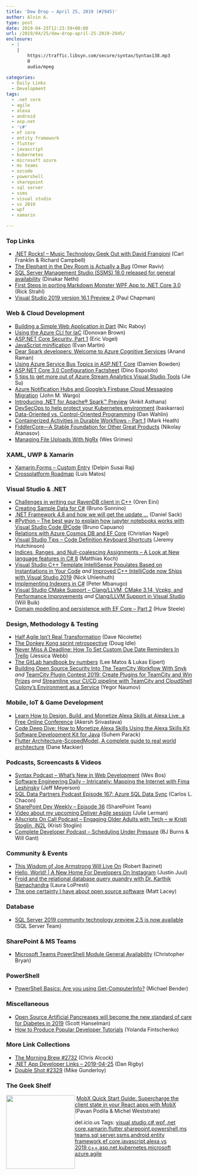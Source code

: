 ```yaml
---
title: 'Dew Drop – April 25, 2019 (#2945)'
author: Alvin A.
type: post
date: 2019-04-25T12:23:59+00:00
url: /2019/04/25/dew-drop-april-25-2019-2945/
enclosure:
  - |
    |
        https://traffic.libsyn.com/secure/syntax/Syntax138.mp3
        0
        audio/mpeg
        
categories:
  - Daily Links
  - Development
tags:
  - .net core
  - agile
  - alexa
  - android
  - asp.net
  - 'c#'
  - ef core
  - entity framework
  - flutter
  - javascript
  - kubernetes
  - microsoft azure
  - ms teams
  - ozcode
  - powershell
  - sharepoint
  - sql server
  - ssms
  - visual studio
  - vs 2019
  - wpf
  - xamarin

---
```

### <a name="top"></a>Top Links

  * <a href="http://www.dotnetrocks.com/default.aspx?ShowNum=1632" target="_blank" rel="noopener noreferrer">.NET Rocks! &#8211; Music Technology Geek Out with David Frangioni</a> (Carl Franklin & Richard Campbell)
  * <a href="https://oz-code.com/blog/the-elephant-in-the-dev-room-is-actually-a-bug/" target="_blank" rel="noopener noreferrer">The Elephant in the Dev Room is Actually a Bug</a> (Omer Raviv)
  * <a href="https://cloudblogs.microsoft.com/sqlserver/2019/04/24/sql-server-management-studio-ssms-18-0-released-for-general-availability/" target="_blank" rel="noopener noreferrer">SQL Server Management Studio (SSMS) 18.0 released for general availability</a> (Dinakar Nethi)
  * <a href="http://feedproxy.google.com/~r/RickStrahl/~3/J1s5z3ksIeM/First-Steps-in-porting-Markdown-Monster-to-NET-Core-30" target="_blank" rel="noopener noreferrer">First Steps in porting Markdown Monster WPF App to .NET Core 3.0</a> (Rick Strahl)
  * <a href="https://devblogs.microsoft.com/visualstudio/visual-studio-2019-version-16-1-preview-2/" target="_blank" rel="noopener noreferrer">Visual Studio 2019 version 16.1 Preview 2</a> (Paul Chapman)



### <a name="web"></a>Web & Cloud Development

  * <a href="https://www.thepolyglotdeveloper.com/2019/04/building-simple-web-application-dart/" target="_blank" rel="noopener noreferrer">Building a Simple Web Application in Dart</a> (Nic Raboy)
  * <a href="http://www.donovanbrown.com/post/Using-the-Azure-CLI-for-IaC" target="_blank" rel="noopener noreferrer">Using the Azure CLI for IaC</a> (Donovan Brown)
  * <a href="https://visualstudiomagazine.com/articles/2019/04/01/aspnet-core-security.aspx" target="_blank" rel="noopener noreferrer">ASP.NET Core Security, Part 1</a> (Eric Vogel)
  * <a href="http://neugierig.org/software/blog/2019/04/js-minifiers.html" target="_blank" rel="noopener noreferrer">JavaScript minification</a> (Evan Martin)
  * <a href="https://azure.microsoft.com/blog/dear-spark-developers-welcome-to-azure-cognitive-services/" target="_blank" rel="noopener noreferrer">Dear Spark developers: Welcome to Azure Cognitive Services</a> (Anand Raman)
  * <a href="https://damienbod.com/2019/04/24/using-azure-service-bus-topics-in-asp-net-core/" target="_blank" rel="noopener noreferrer">Using Azure Service Bus Topics in ASP.NET Core</a> (Damien Bowden)
  * <a href="https://www.red-gate.com/simple-talk/dotnet/net-development/asp-net-core-3-0-configuration-factsheet/" target="_blank" rel="noopener noreferrer">ASP.NET Core 3.0 Configuration Factsheet</a> (Dino Esposito)
  * <a href="https://azure.microsoft.com/blog/5-tips-to-get-more-out-of-azure-stream-analytics-visual-studio-tools/" target="_blank" rel="noopener noreferrer">5 tips to get more out of Azure Stream Analytics Visual Studio Tools</a> (Jie Su)
  * <a href="https://azure.microsoft.com/blog/azure-notification-hubs-and-google-s-firebase-cloud-messaging-migration/" target="_blank" rel="noopener noreferrer">Azure Notification Hubs and Google’s Firebase Cloud Messaging Migration</a> (John M. Wargo)
  * <a href="https://devblogs.microsoft.com/dotnet/introducing-net-for-apache-spark/" target="_blank" rel="noopener noreferrer">Introducing .NET for Apache® Spark™ Preview</a> (Ankit Asthana)
  * <a href="https://baskarrao.wordpress.com/2019/04/24/devsecops-to-help-protect-your-kubernetes-environment/" target="_blank" rel="noopener noreferrer">DevSecOps to help protect your Kubernetes environment</a> (baskarrao)
  * <a href="https://blog.codewithdan.com/data-oriented-vs-control-oriented-programming/" target="_blank" rel="noopener noreferrer">Data-Oriented vs. Control-Oriented Programming</a> (Dan Wahlin)
  * <a href="https://markheath.net/post/serverless-containers-durable-workflows-1" target="_blank" rel="noopener noreferrer">Containerized Activities in Durable Workflows &#8211; Part 1</a> (Mark Heath)
  * <a href="https://tracking.feedpress.it/link/10828/11289919" target="_blank" rel="noopener noreferrer">FiddlerCore—A Stable Foundation for Other Great Products</a> (Nikolay Atanasov)
  * <a href="https://blog.angularindepth.com/managing-file-uploads-with-ngrx-9fe07b084c1b?source=rss----e5ed704095b---4" target="_blank" rel="noopener noreferrer">Managing File Uploads With NgRx</a> (Wes Grimes)



### <a name="silverlight"></a>XAML, UWP & Xamarin

  * <a href="https://xamarinmonkeys.blogspot.com/2019/04/xamarinforms-custom-entry.html" target="_blank" rel="noopener noreferrer">Xamarin.Forms &#8211; Custom Entry</a> (Delpin Susai Raj)
  * <a href="https://luismts.com/blog/xamarin/cross-platform-roadmap/" target="_blank" rel="noopener noreferrer">Crossplatform Roadmap</a> (Luis Matos)



### <a name="dotnet"></a>Visual Studio & .NET

  * <a href="http://feedproxy.google.com/~r/AyendeRahien/~3/JmZiCQxDvUk/challenges-in-writing-our-ravendb-client-in-c" target="_blank" rel="noopener noreferrer">Challenges in writing our RavenDB client in C++</a> (Oren Eini)
  * <a href="https://blogs.msmvps.com/bsonnino/2019/04/24/creating-sample-data-for-c/" target="_blank" rel="noopener noreferrer">Creating Sample Data for C#</a> (Bruno Sonnino)
  * <a href="https://danielthecoder.wordpress.com/2019/04/24/net-framework-4-8-and-how-we-will-get-the-update/" target="_blank" rel="noopener noreferrer">.NET Framework 4.8 and how we will get the update …</a> (Daniel Sack)
  * <a href="http://feedproxy.google.com/~r/elbruno/~3/UIhdx2NQKkQ/" target="_blank" rel="noopener noreferrer">#Python – The best way to explain how jupyter notebooks works with Visual Studio Code @Code</a> (Bruno Capuano)
  * <a href="https://csharp.christiannagel.com/2019/04/24/cosmosdbwithefcore/" target="_blank" rel="noopener noreferrer">Relations with Azure Cosmos DB and EF Core</a> (Christian Nagel)
  * <a href="https://hutchcodes.net/2019/04/visual-studio-tips-code-definition-keyboard-shortcuts/" target="_blank" rel="noopener noreferrer">Visual Studio Tips &#8211; Code Definition Keyboard Shortcuts</a> (Jeremy Hutchinson)
  * <a href="https://blog.jetbrains.com/dotnet/2019/04/24/indices-ranges-null-coalescing-assignments-look-new-language-features-c-8/" target="_blank" rel="noopener noreferrer">Indices, Ranges, and Null-coalescing Assignments – A Look at New language features in C# 8</a> (Matthias Koch)
  * <a href="https://devblogs.microsoft.com/cppblog/visual-studio-c-template-intellisense-populates-based-on-instantiations-in-your-code/" target="_blank" rel="noopener noreferrer">Visual Studio C++ Template IntelliSense Populates Based on Instantiations in Your Code</a> _and_ <a href="https://devblogs.microsoft.com/cppblog/improved-c-intellicode-now-ships-with-visual-studio-2019/" target="_blank" rel="noopener noreferrer">Improved C++ IntelliCode now Ships with Visual Studio 2019</a> (Nick Uhlenhuth)
  * <a href="https://www.telerik.com/blogs/implementing-indexers-in-c" target="_blank" rel="noopener noreferrer">Implementing Indexers in C#</a> (Peter Mbanugo)
  * <a href="https://devblogs.microsoft.com/cppblog/visual-studio-cmake-support-clang-llvm-cmake-3-14-vcpkg-and-performance-improvements/" target="_blank" rel="noopener noreferrer">Visual Studio CMake Support – Clang/LLVM, CMake 3.14, Vcpkg, and Performance Improvements</a> _and_ <a href="https://devblogs.microsoft.com/cppblog/clang-llvm-support-in-visual-studio/" target="_blank" rel="noopener noreferrer">Clang/LLVM Support in Visual Studio</a> (Will Buik)
  * <a href="https://blog.scottlogic.com/2019/04/24/domain-modelling-and-persistence-with-ef-core-part-2.html" target="_blank" rel="noopener noreferrer">Domain modelling and persistence with EF Core &#8211; Part 2</a> (Huw Steele)



### <a name="design"></a>Design, Methodology & Testing

  * <a href="http://feedproxy.google.com/~r/LeadingAgile/~3/PgccCAcyQvU/" target="_blank" rel="noopener noreferrer">Half Agile Isn’t Real Transformation</a> (Dave Nicolette)
  * <a href="https://medium.com/asos-techblog/the-donkey-kong-sprint-retrospective-983b4ae3bb42?source=rss----6757df096022---4" target="_blank" rel="noopener noreferrer">The Donkey Kong sprint retrospective</a> (Doug Idle)
  * <a href="https://blog.trello.com/custom-due-date-reminders" target="_blank" rel="noopener noreferrer">Never Miss A Deadline: How To Set Custom Due Date Reminders In Trello</a> (Jessica Webb)
  * <a href="https://about.gitlab.com/2019/04/24/the-gitlab-handbook-by-numbers/" target="_blank" rel="noopener noreferrer">The GitLab handbook by numbers</a> (Lee Matos & Lukas Eipert)
  * <a href="https://blog.jetbrains.com/teamcity/2019/04/teamcity-snyk/" target="_blank" rel="noopener noreferrer">Building Open Source Security Into The TeamCity Workflow With Snyk</a> _and_ <a href="https://blog.jetbrains.com/teamcity/2019/04/teamcity-plugin-contest-2019-create-plugins-for-teamcity-and-win-prizes/" target="_blank" rel="noopener noreferrer">TeamCity Plugin Contest 2019: Create Plugins for TeamCity and Win Prizes</a> _and_ <a href="https://blog.jetbrains.com/teamcity/2019/04/streamline-your-cicd-pipeline-with-teamcity-and-cloudshell-colonys-environment-as-a-service/" target="_blank" rel="noopener noreferrer">Streamline your CI/CD pipeline with TeamCity and CloudShell Colony’s Environment as a Service</a> (Yegor Naumov)



### <a name="mobile"></a>Mobile, IoT & Game Development

  * <a href="https://developer.amazon.com:443/blogs/appstore/post/b525a794-19c9-4caf-b50a-dce26c585f3c/learn-how-to-design-build-and-monetize-alexa-skills-at-alexa-live-a-free-online-conference" target="_blank" rel="noopener noreferrer">Learn How to Design, Build, and Monetize Alexa Skills at Alexa Live, a Free Online Conference</a> (Akersh Srivastava)
  * <a href="https://developer.amazon.com:443/blogs/alexa/post/712136c2-2290-40e5-be5b-9bf7d53af8ed/how-to-monetize-alexa-skills-using-the-alexa-skills-kit-software-development-kit-for-java" target="_blank" rel="noopener noreferrer">Code Deep Dive: How to Monetize Alexa Skills Using the Alexa Skills Kit Software Development Kit for Java</a> (Suhem Parack)
  * <a href="https://medium.com/flutter-community/flutter-architecture-scopedmodel-a-complete-guide-to-real-world-architecture-205a24674964?source=rss----86fb29d7cc6a---4" target="_blank" rel="noopener noreferrer">Flutter Architecture-ScopedModel, A complete guide to real world architecture</a> (Dane Mackier)



### <a name="podcasts"></a>Podcasts, Screencasts & Videos

  * <a href="https://traffic.libsyn.com/secure/syntax/Syntax138.mp3" target="_blank" rel="noopener noreferrer">Syntax Podcast &#8211; What’s New in Web Development</a> (Wes Bos)
  * <a href="https://softwareengineeringdaily.com/2019/04/25/intricately-mapping-the-internet-with-fima-leshinsky/" target="_blank" rel="noopener noreferrer">Software Engineering Daily &#8211; Intricately: Mapping the Internet with Fima Leshinsky</a> (Jeff Meyerson)
  * <a href="http://sqldatapartners.com/2019/04/24/episode-167-azure-sql-data-sync/" target="_blank" rel="noopener noreferrer">SQL Data Partners Podcast Episode 167: Azure SQL Data Sync</a> (Carlos L. Chacon)
  * <a href="https://developer.microsoft.com/en-us/sharepoint/blogs/sharepoint-dev-weekly-episode-36/" target="_blank" rel="noopener noreferrer">SharePoint Dev Weekly – Episode 36</a> (SharePoint Team)
  * <a href="http://thedatafarm.com/docker/video-about-my-upcoming-deliver-agile-session/" target="_blank" rel="noopener noreferrer">Video about my upcoming Deliver Agile session</a> (Julie Lerman)
  * <a href="http://podcast.allscripts.com/e/engaging-older-adults-with-tech-%e2%80%93-w-kristi-stoglin-in2l/" target="_blank" rel="noopener noreferrer">Allscripts On Call Podcast &#8211; Engaging Older Adults with Tech – w Kristi Stoglin, iN2L</a> (Kristi Stoglin)
  * <a href="https://completedeveloperpodcast.com/episode-194/?utm_source=rss&utm_medium=rss&utm_campaign=episode-194" target="_blank" rel="noopener noreferrer">Complete Developer Podcast &#8211; Scheduling Under Pressure</a> (BJ Burns & Will Gant)



### <a name="events"></a>Community & Events

  * <a href="http://accidentaltechnologist.com/programming/this-wisdom-of-joe-armstrong-will-live-on/" target="_blank" rel="noopener noreferrer">This Wisdom of Joe Armstrong Will Live On</a> (Robert Bazinet)
  *  <a href="http://feedproxy.google.com/~r/GDBcode/~3/45vhi3Qc6Ts/hello-world-new-home-for-developers-on.html" target="_blank" rel="noopener noreferrer">Hello, World! | A New Home For Developers On Instagram</a> (Justin Juul)
  * <a href="https://www.microsoft.com/en-us/research/blog/froid-and-the-relational-database-query-quandry-with-dr-karthik-ramachandra/" target="_blank" rel="noopener noreferrer">Froid and the relational database query quandry with Dr. Karthik Ramachandra</a> (Laura LoPresti)
  * <a href="http://feedproxy.google.com/~r/MattLacey/~3/ON9j2cCdT6Q/the-one-certainty-i-have-about-open.html" target="_blank" rel="noopener noreferrer">The one certainty I have about open source software</a> (Matt Lacey)



### <a name="sql"></a>Database

  * <a href="https://cloudblogs.microsoft.com/sqlserver/2019/04/24/sql-server-2019-community-technology-preview-2-5-is-now-available/" target="_blank" rel="noopener noreferrer">SQL Server 2019 community technology preview 2.5 is now available</a> (SQL Server Team)



### <a name="sp"></a>SharePoint & MS Teams

  * <a href="https://techcommunity.microsoft.com/t5/Microsoft-Teams-Blog/Microsoft-Teams-PowerShell-Module-General-Availability/ba-p/480934" target="_blank" rel="noopener noreferrer">Microsoft Teams PowerShell Module General Availability</a> (Christopher Bryan)



### <a name="ps"></a>PowerShell

  * <a href="https://techcommunity.microsoft.com/t5/ITOps-Talk-Blog/PowerShell-Basics-Are-you-using-Get-ComputerInfo/ba-p/482011" target="_blank" rel="noopener noreferrer">PowerShell Basics: Are you using Get-ComputerInfo?</a> (Michael Bender)



### <a name="misc"></a>Miscellaneous

  * <a href="http://feeds.hanselman.com/~/601169016/0/scotthanselman~Open-Source-Artificial-Pancreases-will-become-the-new-standard-of-care-for-Diabetes-in.aspx" target="_blank" rel="noopener noreferrer">Open Source Artificial Pancreases will become the new standard of care for Diabetes in 2019</a> (Scott Hanselman)
  * <a href="https://developermedia.com/produce-popular-developer-tutorials/" target="_blank" rel="noopener noreferrer">How to Produce Popular Developer Tutorials</a> (Yolanda Fintschenko)



### <a name="links"></a>More Link Collections

  * <a href="http://feedproxy.google.com/~r/ReflectivePerspective/~3/ngQaofp7UTY/" target="_blank" rel="noopener noreferrer">The Morning Brew #2732</a> (Chris Alcock)
  * <a href="https://links.danrigby.com/2019/04/app-developer-links-2019-04-25/" target="_blank" rel="noopener noreferrer">.NET App Developer Links &#8211; 2019-04-25</a> (Dan Rigby)
  * <a href="https://afreshcup.com/home/2019/04/25/double-shot-2329.html" target="_blank" rel="noopener noreferrer">Double Shot #2329</a> (Mike Gunderloy)



### <a name="shelf"></a>The Geek Shelf

<a href="https://www.amazon.com/gp/slredirect/picassoRedirect.html/amavin-20" target="_blank" rel="noopener noreferrer"><img loading="lazy" decoding="async" width="186" height="199" align="left" style="margin: 0px 0px 10px; border: 0px currentcolor; border-image: none; float: left; display: inline; background-image: none;" src="https://m.media-amazon.com/images/I/71JLuShOS3L._AC_UL436_.jpg" border="0" /></a>&nbsp;<a href="https://www.amazon.com/gp/slredirect/picassoRedirect.html/amavin-20" target="_blank" rel="noopener noreferrer">MobX Quick Start Guide: Supercharge the client state in your React apps with MobX</a> (Pavan Podila & Michel Weststrate)









<div class="wlWriterEditableSmartContent" id="scid:77ECF5F8-D252-44F5-B4EB-D463C5396A79:8d013bb3-d868-4e22-a49b-c9b8c70e0a5d" style="margin: 0px; padding: 0px; float: none; display: inline;">
  del.icio.us Tags: <a href="http://del.icio.us/popular/visual+studio" rel="tag">visual studio</a>,<a href="http://del.icio.us/popular/c%23" rel="tag">c#</a>,<a href="http://del.icio.us/popular/wpf" rel="tag">wpf</a>,<a href="http://del.icio.us/popular/.net+core" rel="tag">.net core</a>,<a href="http://del.icio.us/popular/xamarin" rel="tag">xamarin</a>,<a href="http://del.icio.us/popular/flutter" rel="tag">flutter</a>,<a href="http://del.icio.us/popular/sharepoint" rel="tag">sharepoint</a>,<a href="http://del.icio.us/popular/powershell" rel="tag">powershell</a>,<a href="http://del.icio.us/popular/ms+teams" rel="tag">ms teams</a>,<a href="http://del.icio.us/popular/sql+server" rel="tag">sql server</a>,<a href="http://del.icio.us/popular/ssms" rel="tag">ssms</a>,<a href="http://del.icio.us/popular/android" rel="tag">android</a>,<a href="http://del.icio.us/popular/entity+framework" rel="tag">entity framework</a>,<a href="http://del.icio.us/popular/ef+core" rel="tag">ef core</a>,<a href="http://del.icio.us/popular/javascript" rel="tag">javascript</a>,<a href="http://del.icio.us/popular/alexa" rel="tag">alexa</a>,<a href="http://del.icio.us/popular/vs+2019" rel="tag">vs 2019</a>,<a href="http://del.icio.us/popular/c%2b%2b" rel="tag">c++</a>,<a href="http://del.icio.us/popular/asp.net" rel="tag">asp.net</a>,<a href="http://del.icio.us/popular/kubernetes" rel="tag">kubernetes</a>,<a href="http://del.icio.us/popular/microsoft+azure" rel="tag">microsoft azure</a>,<a href="http://del.icio.us/popular/agile" rel="tag">agile</a>
</div>